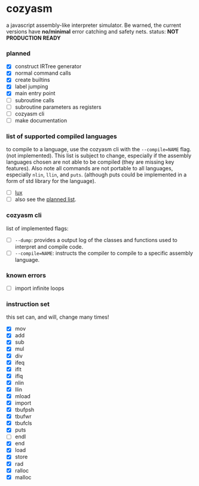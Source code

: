 # cozyasm
a javascript assembly-like interpreter simulator. Be warned, the current versions have **no/minimal** error catching and safety nets. status: **NOT PRODUCTION READY**

### planned
- [x] construct IRTree generator
- [x] normal command calls
- [x] create builtins
- [x] label jumping
- [x] main entry point
- [ ] subroutine calls
- [ ] subroutine parameters as registers
- [ ] cozyasm cli
- [ ] make documentation
### list of supported compiled languages
to compile to a language, use the cozyasm cli with the `--compile=NAME` flag. (not implemented). This list is subject to change, especially if the assembly languages chosen are not able to be compiled (they are missing key features). Also note all commands are not portable to all languages, especially `nlin`, `llin`, and `puts`. (although puts could be implemented in a form of std library for the language).

- [ ] [lux](https://github.com/obscuredc/lux)
- [ ] also see the [planned list](https://github.com/stars/obscuredc/lists/assembly-emulators).
### cozyasm cli
list of implemented flags:

- [ ] `--dump`: provides a output log of the classes and functions used to interpret and compile code.
- [ ] `--compile=NAME`: instructs the compiler to compile to a specific assembly language.

### known errors
- [ ] import infinite loops

### instruction set
this set can, and will, change many times! 

- [x] mov
- [x] add
- [x] sub
- [x] mul
- [x] div
- [x] ifeq
- [x] iflt
- [x] iflq
- [x] nlin
- [x] llin
- [x] mload
- [x] import
- [x] tbufpsh
- [x] tbufwr
- [x] tbufcls
- [x] puts
- [ ] endl
- [x] end
- [x] load
- [x] store
- [x] rad
- [x] ralloc
- [x] malloc